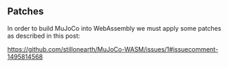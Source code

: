## Patches

In order to build MuJoCo into WebAssembly we must apply some patches as described in this post:

https://github.com/stillonearth/MuJoCo-WASM/issues/1#issuecomment-1495814568
